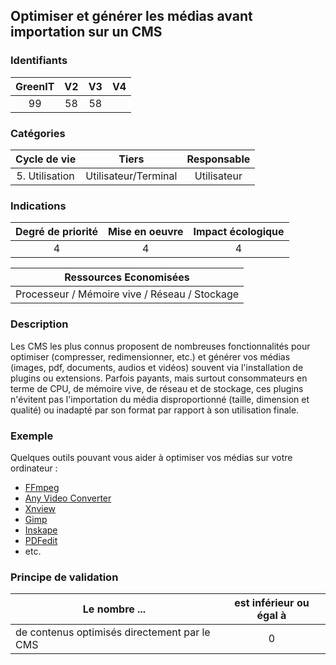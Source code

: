 ## Optimiser et générer les médias avant importation sur un CMS

### Identifiants

| GreenIT |  V2  |  V3  |  V4  |
|:-------:|:----:|:----:|:----:|
|   99   | 58  | 58  |      |

### Catégories

| Cycle de vie |  Tiers  |  Responsable  |
|:---------:|:----:|:----:|
| 5. Utilisation | Utilisateur/Terminal | Utilisateur |

### Indications

| Degré de priorité |      Mise en oeuvre       |  Impact écologique    |
|:-------------------:|:-------------------------:|:---------------------:|
| 4 | 4 | 4 |

|Ressources Economisées                                      |
|:----------------------------------------------------------:|
|  Processeur / Mémoire vive / Réseau / Stockage  |

### Description

Les CMS les plus connus proposent de nombreuses fonctionnalités pour optimiser (compresser, redimensionner, etc.) et générer vos médias (images, pdf, documents, audios et vidéos) souvent via l'installation de plugins ou extensions. Parfois payants, mais surtout consommateurs en terme de CPU, de mémoire vive, de réseau et de stockage, ces plugins n'évitent pas l'importation du média disproportionné (taille, dimension et qualité) ou inadapté par son format par rapport à son utilisation finale.

### Exemple

Quelques outils pouvant vous aider à optimiser vos médias sur votre ordinateur :
- [FFmpeg](https://www.ffmpeg.org/)
- [Any Video Converter](https://www.any-video-converter.com/products/video-converter-free/)
- [Xnview](https://www.xnview.com/fr/)
- [Gimp](https://www.gimp.org/)
- [Inskape](https://inkscape.org/fr/)
- [PDFedit](https://sourceforge.net/projects/pdfedit/)
- etc.

### Principe de validation

| Le nombre ...     | est inférieur ou égal à   |  
|-------------------|:-------------------------:|
| de contenus optimisés directement par le CMS   |  0 |
